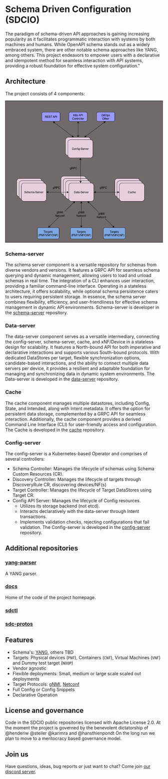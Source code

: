 # Schema Driven Configuration (SDCIO)

The paradigm of schema-driven API approaches is gaining increasing popularity as it facilitates programmatic interaction with systems by both machines and humans. While OpenAPI schema stands out as a widely embraced system, there are other notable schema approaches like YANG, among others. This project endeavors to empower users with a declarative and idempotent method for seamless interaction with API systems, providing a robust foundation for effective system configuration."

## Architecture

The project consists of 4 components:

![pic](https://github.com/sdcio/docs/blob/main/docs/diagrams/sdc-architecture.drawio.png)

### Schema-server

The schema server component is a versatile repository for schemas from diverse vendors and versions. It features a GRPC API for seamless schema querying and dynamic management, allowing users to load and unload schemas in real time. The integration of a CLI enhances user interaction, providing a familiar command-line interface. Operating in a stateless architecture, it offers scalability, while optional schema persistence caters to users requiring persistent storage. In essence, the schema server combines flexibility, efficiency, and user-friendliness for effective schema management in dynamic API environments.
Schema-server is developer in the [schema-server](https://github.com/sdcio/schema-server) repository.

### Data-server

The data-server component serves as a versatile intermediary, connecting the config-server, schema-server, cache, and xNF/Device in a stateless design for scalability. It features a North-bound API for both imperative and declarative interactions and supports various South-bound protocols. With dedicated DataStores per target, flexible synchronization options, candidate-based interactions, and the ability to connect multiple data servers per device, it provides a resilient and adaptable foundation for managing and synchronizing data in dynamic system environments.
The Data-server is developed in the [data-server](https://github.com/sdcio/data-server) repository.

### Cache

The cache component manages multiple datastores, including Config, State, and Intended, along with Intent metadata. It offers the option for persistent data storage, complemented by a GRPC API for seamless interaction. Additionally, the cache component provides a derived Command Line Interface (CLI) for user-friendly access and configuration.
The Cache is developed in the [cache](https://github.com/sdcio/cache) repository. 

### Config-server

The config-server is a Kubernetes-based Operator and comprises of several controllers:

- Schema Controller: Manages the lifecycle of schemas using Schema Custom Resources (CR).
- Discovery Controller: Manages the lifecycle of targets through DiscoveryRule CR, discovering devices/NF(s)
- Target Controller: Manages the lifecycle of Target DataStores using Target CR.
- Config API Server: Manages the lifecycle of Config resources.
    - Utilizes its storage backend (not etcd).
    - Interacts declaratively with the data-server through Intent transactions.
    - Implements validation checks, rejecting configurations that fail validation.
The Config-server is developed in the [config-server](https://github.com/sdcio/config-server) repository. 

## Additional repositories

### [yang-parser](https://github.com/sdcio/yang-parser)

A YANG parser.

### [docs](https://github.com/sdcio/docs)

Home of the code of the project homepage. 

### [sdctl](https://github.com/sdcio/sdctl)

### [sdc-protos](https://github.com/sdcio/sdc-protos)


## Features

- Schema's: [YANG][yang], others TBD
- Targets: Physical devices (`PNF`), Containers (`CNF`), Virtual Machines (`VNF`) and Dummy test target (`NOOP`)
- Vendor agnostic
- Flexible deployments: Small, medium or large scale scaled out deployments
- Target Protocols: [gNMI][gnmi], [Netconf][netconf]
- Full Config or Config Snippets
- Declarative Operation

## License and governance

Code in the SDCIO public repositories licensed with Apache License 2.0.
At the moment the project is governed by the benevolent dictatorship of @henderiw @steiler @karimra and @hansthienpondt 
On the long run we plan to move to a meritocracy based governance model.

## Join us

Have questions, ideas, bug reports or just want to chat? Come join [our discord server](https://discord.gg/fHCNahWR2T).

[yang]: https://en.wikipedia.org/wiki/YANG
[gnmi]: https://github.com/openconfig/reference/blob/master/rpc/gnmi/gnmi-specification.md
[netconf]: https://en.wikipedia.org/wiki/NETCONF
